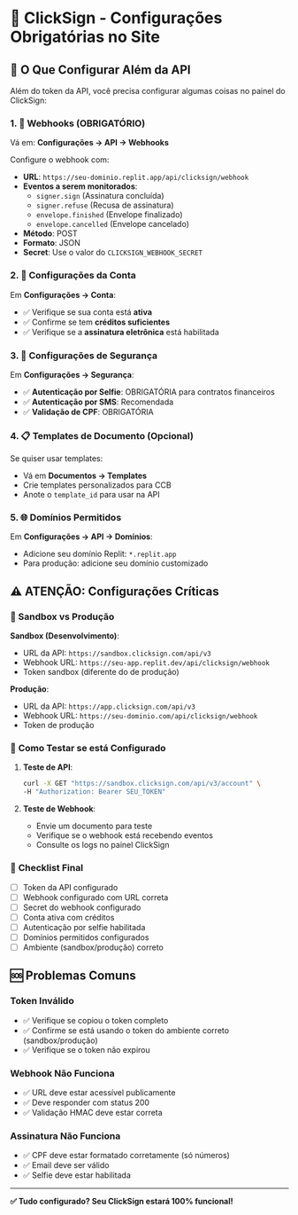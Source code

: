# 🔧 ClickSign - Configurações Obrigatórias no Site

## 📍 O Que Configurar Além da API

Além do token da API, você precisa configurar algumas coisas no painel do ClickSign:

### 1. 🎯 **Webhooks (OBRIGATÓRIO)**

Vá em: **Configurações → API → Webhooks**

Configure o webhook com:

- **URL**: `https://seu-dominio.replit.app/api/clicksign/webhook`
- **Eventos a serem monitorados**:
  - `signer.sign` (Assinatura concluída)
  - `signer.refuse` (Recusa de assinatura)
  - `envelope.finished` (Envelope finalizado)
  - `envelope.cancelled` (Envelope cancelado)
- **Método**: POST
- **Formato**: JSON
- **Secret**: Use o valor do `CLICKSIGN_WEBHOOK_SECRET`

### 2. 🏪 **Configurações da Conta**

Em **Configurações → Conta**:

- ✅ Verifique se sua conta está **ativa**
- ✅ Confirme se tem **créditos suficientes**
- ✅ Verifique se a **assinatura eletrônica** está habilitada

### 3. 🔐 **Configurações de Segurança**

Em **Configurações → Segurança**:

- ✅ **Autenticação por Selfie**: OBRIGATÓRIA para contratos financeiros
- ✅ **Autenticação por SMS**: Recomendada
- ✅ **Validação de CPF**: OBRIGATÓRIA

### 4. 📋 **Templates de Documento** (Opcional)

Se quiser usar templates:

- Vá em **Documentos → Templates**
- Crie templates personalizados para CCB
- Anote o `template_id` para usar na API

### 5. 🌐 **Domínios Permitidos**

Em **Configurações → API → Domínios**:

- Adicione seu domínio Replit: `*.replit.app`
- Para produção: adicione seu domínio customizado

## ⚠️ **ATENÇÃO: Configurações Críticas**

### 🚨 Sandbox vs Produção

**Sandbox (Desenvolvimento)**:

- URL da API: `https://sandbox.clicksign.com/api/v3`
- Webhook URL: `https://seu-app.replit.dev/api/clicksign/webhook`
- Token sandbox (diferente do de produção)

**Produção**:

- URL da API: `https://app.clicksign.com/api/v3`
- Webhook URL: `https://seu-dominio.com/api/clicksign/webhook`
- Token de produção

### 🔄 **Como Testar se está Configurado**

1. **Teste de API**:

   ```bash
   curl -X GET "https://sandbox.clicksign.com/api/v3/account" \
   -H "Authorization: Bearer SEU_TOKEN"
   ```

2. **Teste de Webhook**:
   - Envie um documento para teste
   - Verifique se o webhook está recebendo eventos
   - Consulte os logs no painel ClickSign

### 📝 **Checklist Final**

- [ ] Token da API configurado
- [ ] Webhook configurado com URL correta
- [ ] Secret do webhook configurado
- [ ] Conta ativa com créditos
- [ ] Autenticação por selfie habilitada
- [ ] Domínios permitidos configurados
- [ ] Ambiente (sandbox/produção) correto

## 🆘 **Problemas Comuns**

### Token Inválido

- ✅ Verifique se copiou o token completo
- ✅ Confirme se está usando o token do ambiente correto (sandbox/produção)
- ✅ Verifique se o token não expirou

### Webhook Não Funciona

- ✅ URL deve estar acessível publicamente
- ✅ Deve responder com status 200
- ✅ Validação HMAC deve estar correta

### Assinatura Não Funciona

- ✅ CPF deve estar formatado corretamente (só números)
- ✅ Email deve ser válido
- ✅ Selfie deve estar habilitada

---

**✅ Tudo configurado? Seu ClickSign estará 100% funcional!**
